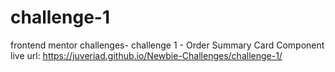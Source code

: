 # challenge-1
frontend mentor challenges- challenge 1 - Order Summary Card Component live url: https://juveriad.github.io/Newbie-Challenges/challenge-1/
